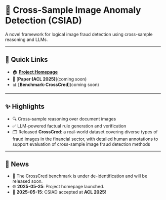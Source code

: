 # 🌟 Cross-Sample Image Anomaly Detection (CSIAD)

A novel framework for logical image fraud detection using cross-sample reasoning and LLMs.

---

## 🔗 Quick Links

- 🏠 [**Project Homepage**](https://XMUDM.github.io/CSIAD/)
- 📄 [**Paper (ACL 2025)**](coming soon)
- 📊 [**Benchmark-CrossCred**](coming soon)
<!-- - 🎥 [**Demo Video**](coming soon) -->

---

## ✨ Highlights

- 🔍 Cross-sample reasoning over document images
- ✅ LLM-powered factual rule generation and verification
- 🗂️ Released **CrossCred**: a real-world dataset covering diverse types of fraud images in the financial sector, with detailed human annotations to support evaluation of cross-sample image fraud detection methods

---

## 📰 News

<!-- - 📊 **2025-05-25**: Released **CrossCred** dataset: 505 real-world document images with fine-grained annotations. -->
- 🚧 The CrossCred benchmark is under de-identification and will be released soon.
- 🌐 **2025-05-25**: Project homepage launched.
- 🎉 **2025-05-15**: CSIAD accepted at **ACL 2025**! 

